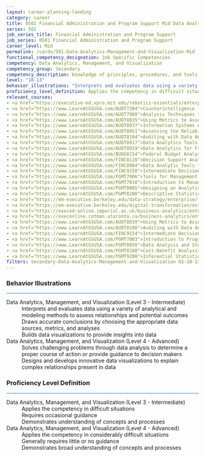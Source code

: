 ```yaml
---
layout: career-planning-landing
category: career
title: 0501 Financial Administration and Program Support Mid Data Analytics, Management, and Visualization
series: 501
job_series_title: Financial Administration and Program Support
job_series: 0501 Financial Administration and Program Support
career_level: Mid
permalink: /cards/501-Data-Analytics-Management-and-Visualization-Mid
functional_competency_designation: Job Specific Competencies
competency: Data Analytics, Management, and Visualization
competency_group: Secondary
competency_description: Knowledge of principles, procedures, and tools used to manage and analyze data in order to make conclusions about that information; identifies trends and metrics from large data sets; presents data in a visually clear way to enable decision makers to identify patterns and grasp difficult concepts.
level: "10-13"
behavior_illustrations: "Interprets and evaluates data using a variety of analytical and modeling methods to assess relationships and potential outcomes ? Draws accurate conclusions by choosing the appropriate data sources, metrics, and analyses ? Builds data visualizations to provide insights into data ? Solves challenging problems through data analysis to determine a proper course of action or provide guidance to decision makers ? Designs and develops innovative data visualizations to explain complex relationships present in data ?"
proficiency_level_definition: Applies the competency in difficult situations ? Requires occasional guidance ? Demonstrates understanding of concepts and processes ? Applies the competency in considerably difficult situations ? Generally requires little or no guidance ? Demonstrates broad understanding of concepts and processes
relevant_courses: 
- <a href="https://executive-ed.xpro.mit.edu/robotics-essentials/enterprise/?b2c_form=true&utm_campaign=gsa&utm_source=b2b">Digital Transformation&#58; Leading People, Data & Technology (with UC Berkeley Executive Education), Emeritus</a>
- <a href="https://www.LearnAtGSUSA.com/AUDT7204">Counterintelligence for Information Security and Protection (AUDT7200), GSU</a>
- <a href="https://www.LearnAtGSUSA.com/AUDT7908">Analysis Techniques for Auditors (AUDT7900), GSU</a>
- <a href="https://www.LearnAtGSUSA.com/AUDT8035">Using Metrics to Assess Performance (AUDT8027), GSU</a>
- <a href="https://www.LearnAtGSUSA.com/AUDT8037">Information Systems Auditing (AUDT8029), GSU</a>
- <a href="https://www.LearnAtGSUSA.com/AUDT8051">Assessing the Reliability of Computer Processed Data (AUDT8043), GSU</a>
- <a href="https://www.LearnAtGSUSA.com/AUDT8104">Auditing with Data Analytics (AUDT8100), GSU</a>
- <a href="https://www.LearnAtGSUSA.com/AUDT8917">Data Analytics Tools and Techniques (AUDT8913), GSU</a>
- <a href="https://www.LearnAtGSUSA.com/AUDT8919">Data Analytics for Fraud Detection (AUDT8915), GSU</a>
- <a href="https://www.LearnAtGSUSA.com/BUDG8154">Federal Budget Analysis Using Microsoft Excel (BUDG8150), GSU</a>
- <a href="https://www.LearnAtGSUSA.com/FINC8128">Decision Support Analytics (FINC8120), GSU</a>
- <a href="https://www.LearnAtGSUSA.com/FINC8904">Data Analytic Tools for Financial Management (FINC8900), GSU</a>
- <a href="https://www.LearnAtGSUSA.com/FINC9150">Intermediate Decision Support Analytics (FINC9150), GSU</a>
- <a href="https://www.LearnAtGSUSA.com/PGMT7006">Tools for Management Analysis (PGMT7006), GSU</a>
- <a href="https://www.LearnAtGSUSA.com/PGMT7010">Introduction to Management Analysis (PGMT7010), GSU</a>
- <a href="https://www.LearnAtGSUSA.com/PGMT8005">Designing an Analytical Study (PGMT8005), GSU</a>
- <a href="https://www.LearnAtGSUSA.com/PGMT8200">Descriptive Statistics for Data Analysis (PGMT8200), GSU</a>
- <a href="https://em-executive.berkeley.edu/data-strategy/enterprise/?b2c_form=true&utm_campaign=gsa&utm_source=b2b">Business Analytics for Leaders - From Data to Decisions (with UC Berkeley Executive Education), Emeritus</a>
- <a href="https://em-executive.berkeley.edu/digital-transformation/enterprise/?b2c_form=true&utm_campaign=gsa&utm_source=b2b">Data Strategy&#58; Leveraging Data as a Competitive Advantage (with UC Berkeley Executive Education), Emeritus</a>
- <a href="https://execed-online.imperial.ac.uk/business-analytics/enterprise/?b2c_form=true&utm_campaign=gsa&utm_source=b2b">Applied Business Analytics&#58; Decision-Making with Data- (with MIT Sloan Executive Education), Emeritus</a>
- <a href="https://execonline.rotman.utoronto.ca/business-analytics/enterprise/?b2c_form=true&utm_campaign=gsa&utm_source=b2b">Imperial Business Analytics&#58; From Data to Decisions (with Imperial College Business School of Education), Emeritus</a>
- <a href="https://www.LearnAtGSUSA.com/AUDT8039">Using Metrics to Assess Performance (AUDT8027), GSU</a>
- <a href="https://www.LearnAtGSUSA.com/AUDT8108">Auditing with Data Analytics (AUDT8100), GSU</a>
- <a href="https://www.LearnAtGSUSA.com/FINC9154">Intermediate Decision Support Analytics (FINC9150), GSU</a>
- <a href="https://www.LearnAtGSUSA.com/PGMT7003">Introduction to Program Evaluation (PGMT7003), GSU</a>
- <a href="https://www.LearnAtGSUSA.com/PGMT8050">Data Analysis and Storytelling (PGMT8050), GSU</a>
- <a href="https://www.LearnAtGSUSA.com/PGMT8100">Cost-Benefit Analysis Workshop (PGMT8100), GSU</a>
- <a href="https://www.LearnAtGSUSA.com/PGMT9200">Inferential Statistics for Data Analysis (PGMT9200), GSU</a>
filters: Secondary-Data-Analytics-Management-and-Visualization GS-10-13 series-0501
---
```


<div class="desktop:grid-col-6 margin-y-3">
  <div class="border-top-2 bg-white padding-3 shadow-5 height-full members-hover border-1px button-border border-top-blue radius-lg card-text-color">
    <h3>Behavior Illustrations</h3>
    <hr style="background-color: #1b74e0 !important;"/>
    <dl class="text-base card-content-color"><dt>Data Analytics, Management, and Visualization (Level 3 - Intermediate)</dt><dd>Interprets and evaluates data using a variety of analytical and modeling methods to assess relationships and potential outcomes </dd><dd> Draws accurate conclusions by choosing the appropriate data sources, metrics, and analyses </dd><dd> Builds data visualizations to provide insights into data</dd><dt>Data Analytics, Management, and Visualization (Level 4 - Advanced)</dt><dd>Solves challenging problems through data analysis to determine a proper course of action or provide guidance to decision makers </dd><dd> Designs and develops innovative data visualizations to explain complex relationships present in data </dd></dl>
  </div>
</div>
<div class="desktop:grid-col-6 margin-y-3">
  <div class="border-top-2 bg-white padding-3 shadow-5 height-full members-hover border-1px button-border border-top-blue radius-lg card-text-color">
    <h3>Proficiency Level Definition</h3>
     <hr style="background-color: #1b74e0 !important;"/>
    <dl class="text-base card-content-color"><dt>Data Analytics, Management, and Visualization (Level 3 - Intermediate)</dt><dd>Applies the competency in difficult situations </dd><dd> Requires occasional guidance </dd><dd> Demonstrates understanding of concepts and processes</dd><dt>Data Analytics, Management, and Visualization (Level 4 - Advanced)</dt><dd>Applies the competency in considerably difficult situations </dd><dd> Generally requires little or no guidance </dd><dd> Demonstrates broad understanding of concepts and processes</dd></dl>
  </div>
</div>